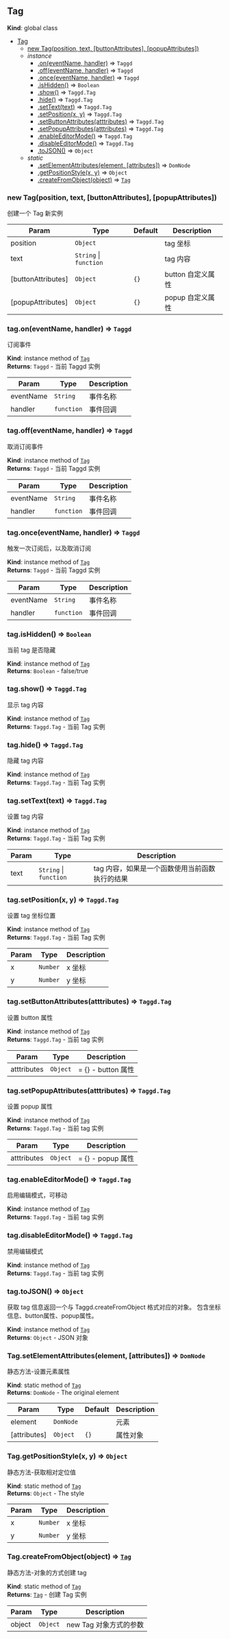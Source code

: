 <a name="Tag"></a>

## Tag
**Kind**: global class  

* [Tag](#Tag)
    * [new Tag(position, text, [buttonAttributes], [popupAttributes])](#new_Tag_new)
    * _instance_
        * [.on(eventName, handler)](#Tag+on) ⇒ <code>Taggd</code>
        * [.off(eventName, handler)](#Tag+off) ⇒ <code>Taggd</code>
        * [.once(eventName, handler)](#Tag+once) ⇒ <code>Taggd</code>
        * [.isHidden()](#Tag+isHidden) ⇒ <code>Boolean</code>
        * [.show()](#Tag+show) ⇒ <code>Taggd.Tag</code>
        * [.hide()](#Tag+hide) ⇒ <code>Taggd.Tag</code>
        * [.setText(text)](#Tag+setText) ⇒ <code>Taggd.Tag</code>
        * [.setPosition(x, y)](#Tag+setPosition) ⇒ <code>Taggd.Tag</code>
        * [.setButtonAttributes(atttributes)](#Tag+setButtonAttributes) ⇒ <code>Taggd.Tag</code>
        * [.setPopupAttributes(atttributes)](#Tag+setPopupAttributes) ⇒ <code>Taggd.Tag</code>
        * [.enableEditorMode()](#Tag+enableEditorMode) ⇒ <code>Taggd.Tag</code>
        * [.disableEditorMode()](#Tag+disableEditorMode) ⇒ <code>Taggd.Tag</code>
        * [.toJSON()](#Tag+toJSON) ⇒ <code>Object</code>
    * _static_
        * [.setElementAttributes(element, [attributes])](#Tag.setElementAttributes) ⇒ <code>DomNode</code>
        * [.getPositionStyle(x, y)](#Tag.getPositionStyle) ⇒ <code>Object</code>
        * [.createFromObject(object)](#Tag.createFromObject) ⇒ [<code>Tag</code>](#Tag)

<a name="new_Tag_new"></a>

### new Tag(position, text, [buttonAttributes], [popupAttributes])
创建一个 Tag 新实例


| Param | Type | Default | Description |
| --- | --- | --- | --- |
| position | <code>Object</code> |  | tag 坐标 |
| text | <code>String</code> \| <code>function</code> |  | tag 内容 |
| [buttonAttributes] | <code>Object</code> | <code>{}</code> | button 自定义属性 |
| [popupAttributes] | <code>Object</code> | <code>{}</code> | popup 自定义属性 |

<a name="Tag+on"></a>

### tag.on(eventName, handler) ⇒ <code>Taggd</code>
订阅事件

**Kind**: instance method of [<code>Tag</code>](#Tag)  
**Returns**: <code>Taggd</code> - 当前 Taggd 实例  

| Param | Type | Description |
| --- | --- | --- |
| eventName | <code>String</code> | 事件名称 |
| handler | <code>function</code> | 事件回调 |

<a name="Tag+off"></a>

### tag.off(eventName, handler) ⇒ <code>Taggd</code>
取消订阅事件

**Kind**: instance method of [<code>Tag</code>](#Tag)  
**Returns**: <code>Taggd</code> - 当前 Taggd 实例  

| Param | Type | Description |
| --- | --- | --- |
| eventName | <code>String</code> | 事件名称 |
| handler | <code>function</code> | 事件回调 |

<a name="Tag+once"></a>

### tag.once(eventName, handler) ⇒ <code>Taggd</code>
触发一次订阅后，以及取消订阅

**Kind**: instance method of [<code>Tag</code>](#Tag)  
**Returns**: <code>Taggd</code> - 当前 Taggd 实例  

| Param | Type | Description |
| --- | --- | --- |
| eventName | <code>String</code> | 事件名称 |
| handler | <code>function</code> | 事件回调 |

<a name="Tag+isHidden"></a>

### tag.isHidden() ⇒ <code>Boolean</code>
当前 tag 是否隐藏

**Kind**: instance method of [<code>Tag</code>](#Tag)  
**Returns**: <code>Boolean</code> - false/true  
<a name="Tag+show"></a>

### tag.show() ⇒ <code>Taggd.Tag</code>
显示 tag 内容

**Kind**: instance method of [<code>Tag</code>](#Tag)  
**Returns**: <code>Taggd.Tag</code> - 当前 Tag 实例  
<a name="Tag+hide"></a>

### tag.hide() ⇒ <code>Taggd.Tag</code>
隐藏 tag 内容

**Kind**: instance method of [<code>Tag</code>](#Tag)  
**Returns**: <code>Taggd.Tag</code> - 当前 Tag 实例  
<a name="Tag+setText"></a>

### tag.setText(text) ⇒ <code>Taggd.Tag</code>
设置 tag 内容

**Kind**: instance method of [<code>Tag</code>](#Tag)  
**Returns**: <code>Taggd.Tag</code> - 当前 Tag 实例  

| Param | Type | Description |
| --- | --- | --- |
| text | <code>String</code> \| <code>function</code> | tag 内容，如果是一个函数使用当前函数执行的结果 |

<a name="Tag+setPosition"></a>

### tag.setPosition(x, y) ⇒ <code>Taggd.Tag</code>
设置 tag 坐标位置

**Kind**: instance method of [<code>Tag</code>](#Tag)  
**Returns**: <code>Taggd.Tag</code> - 当前 Tag 实例  

| Param | Type | Description |
| --- | --- | --- |
| x | <code>Number</code> | x 坐标 |
| y | <code>Number</code> | y 坐标 |

<a name="Tag+setButtonAttributes"></a>

### tag.setButtonAttributes(atttributes) ⇒ <code>Taggd.Tag</code>
设置 button 属性

**Kind**: instance method of [<code>Tag</code>](#Tag)  
**Returns**: <code>Taggd.Tag</code> - 当前 tag 实例  

| Param | Type | Description |
| --- | --- | --- |
| atttributes | <code>Object</code> | = {} - button 属性 |

<a name="Tag+setPopupAttributes"></a>

### tag.setPopupAttributes(atttributes) ⇒ <code>Taggd.Tag</code>
设置 popup 属性

**Kind**: instance method of [<code>Tag</code>](#Tag)  
**Returns**: <code>Taggd.Tag</code> - 当前 tag 实例  

| Param | Type | Description |
| --- | --- | --- |
| atttributes | <code>Object</code> | = {} - popup 属性 |

<a name="Tag+enableEditorMode"></a>

### tag.enableEditorMode() ⇒ <code>Taggd.Tag</code>
启用编辑模式，可移动

**Kind**: instance method of [<code>Tag</code>](#Tag)  
**Returns**: <code>Taggd.Tag</code> - 当前 tag 实例  
<a name="Tag+disableEditorMode"></a>

### tag.disableEditorMode() ⇒ <code>Taggd.Tag</code>
禁用编辑模式

**Kind**: instance method of [<code>Tag</code>](#Tag)  
**Returns**: <code>Taggd.Tag</code> - 当前 tag 实例  
<a name="Tag+toJSON"></a>

### tag.toJSON() ⇒ <code>Object</code>
获取 tag 信息返回一个与 Taggd.createFromObject 格式对应的对象。
包含坐标信息、button属性、popup属性。

**Kind**: instance method of [<code>Tag</code>](#Tag)  
**Returns**: <code>Object</code> - JSON 对象
<a name="Tag.setElementAttributes"></a>

### Tag.setElementAttributes(element, [attributes]) ⇒ <code>DomNode</code>
静态方法-设置元素属性

**Kind**: static method of [<code>Tag</code>](#Tag)  
**Returns**: <code>DomNode</code> - The original element  

| Param | Type | Default | Description |
| --- | --- | --- | --- |
| element | <code>DomNode</code> |  | 元素 |
| [attributes] | <code>Object</code> | <code>{}</code> | 属性对象 |

<a name="Tag.getPositionStyle"></a>

### Tag.getPositionStyle(x, y) ⇒ <code>Object</code>
静态方法-获取相对定位值

**Kind**: static method of [<code>Tag</code>](#Tag)  
**Returns**: <code>Object</code> - The style  

| Param | Type | Description |
| --- | --- | --- |
| x | <code>Number</code> | x 坐标 |
| y | <code>Number</code> | y 坐标 |

<a name="Tag.createFromObject"></a>

### Tag.createFromObject(object) ⇒ [<code>Tag</code>](#Tag)
静态方法-对象的方式创建 tag

**Kind**: static method of [<code>Tag</code>](#Tag)  
**Returns**: [<code>Tag</code>](#Tag) - 创建 Tag 实例  

| Param | Type | Description |
| --- | --- | --- |
| object | <code>Object</code> | new Tag 对象方式的参数 |

